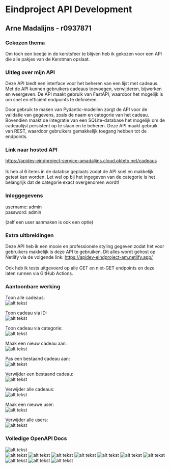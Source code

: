 # Eindproject API Development
## Arne Madalijns - r0937871

### Gekozen thema
Om toch een beetje in de kerstsfeer te blijven heb ik gekozen voor een API die alle pakjes van de Kerstman opslaat.
### Uitleg over mijn API
Deze API biedt een interface voor het beheren van een lijst met cadeaus. Met de API kunnen gebruikers cadeaus toevoegen, verwijderen, bijwerken en weergeven. De API maakt gebruik van FastAPI, waardoor het mogelijk is om snel en efficiënt endpoints te definiëren.

Door gebruik te maken van Pydantic-modellen zorgt de API voor de validatie van gegevens, zoals de naam en categorie van het cadeau. Bovendien maakt de integratie van een SQLite-database het mogelijk om de cadeaulijst persistent op te slaan en te beheren. Deze API maakt gebruik van REST, waardoor gebruikers gemakkelijk toegang hebben tot de endpoints.

### Link naar hosted API
https://apidev-eindproject-service-amadalijns.cloud.okteto.net/cadeaus
<br>
<br>
Ik heb al 6 items in de databse geplaats zodat de API snel en makkelijk getest kan worden. Let wel op bij het ingegeven van de categorie is het belangrijk dat de categorie exact overgenomen wordt!

### Inloggegevens
username: admin<br>
password: admin

(zelf een user aanmaken is ook een optie)

### Extra uitbreidingen
Deze API heb ik een mooie en professionele styling gegeven zodat het voor gebruikers makkelijk is deze API te gebruiken. Dit alles wordt gehost op Netlify via de volgende link:
https://apidev-eindproject-am.netlify.app/
<br>
<br>
Ook heb ik tests uitgevoerd op alle GET en niet-GET endpoints en deze laten runnen via GitHub Actions.

### Aantoonbare werking
Toon alle cadeaus:<br>
![alt tekst](img/getAllPresents.png)

Toon cadeau via ID:<br>
![alt tekst](img/getPresentByID.png)

Toon cadeau via categorie:<br>
![alt tekst](img/getPresentsByCategory.png)

Maak een nieuw cadeau aan:<br>
![alt tekst](img/postNewPresent.png)

Pas een bestaand cadeau aan:<br>
![alt tekst](img/putPresent.png)

Verwijder een bestaand cadeau:<br>
![alt tekst](img/delPresent.png)

Verwijder alle cadeaus:<br>
![alt tekst](img/delAllPresents.png)

Maak een nieuwe user:<br>
![alt tekst](img/postNewUser.png)

Verwijder alle users:<br>
![alt tekst](img/delAllUsers.png)

### Volledige OpenAPI Docs
![alt tekst](img/docsOverview.png)<br>
![alt tekst](img/docsPostCadeau.png)
![alt tekst](img/docsGetCadeaus.png)
![alt tekst](img/docsDelCadeau.png)
![alt tekst](img/docsGetCadeaus.png)
![alt tekst](img/docsPutCadeaus.png)
![alt tekst](img/docsDelCadeaus.png)
![alt tekst](img/docsGetCadeausCategory.png)
![alt tekst](img/docsPostUsers.png)
![alt tekst](img/docsDelUsers.png)
![alt tekst](img/docsPostToken.png)
